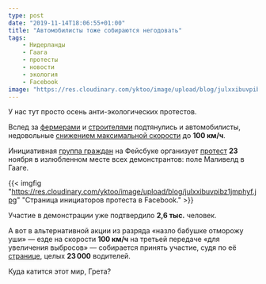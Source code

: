 ```yaml
---
type: post
date: "2019-11-14T18:06:55+01:00"
title: "Автомобилисты тоже собираются негодовать"
tags:
    - Нидерланды
    - Гаага
    - протесты
    - новости
    - экология
    - Facebook
image: "https://res.cloudinary.com/yktoo/image/upload/blog/julxxibuvpibz1jmphyf.jpg"
---
```


У нас тут просто осень анти-экологических протестов.

Вслед за [фермерами](0427) и [строителями](0444) подтянулись и автомобилисты, недовольные [снижением максимальной скорости](0463) до **100 км/ч**.

<!--more-->

Инициативная [группа граждан](https://www.facebook.com/Demonstratie-van-130kmH-naar-100kmH-op-het-Malieveld-102121171255383/) на Фейсбуке организует [протест](https://www.facebook.com/events/2420153501567391/) **23** ноября в излюбленном месте всех демонстрантов: поле Маливелд в Гааге.

{{< imgfig "https://res.cloudinary.com/yktoo/image/upload/blog/julxxibuvpibz1jmphyf.jpg" "Страница инициаторов протеста в Facebook." >}}

Участие в демонстрации уже подтвердило **2,6 тыс.** человек.

А вот в альтернативной акции из разряда «назло бабушке отморожу уши» — езде на скорости **100 км/ч** на третьей передаче «для увеличения выбросов» — собирается принять участие, судя по её [странице](https://www.facebook.com/events/723254051505459/), целых **23 000** водителей.

Куда катится этот мир, Грета?
